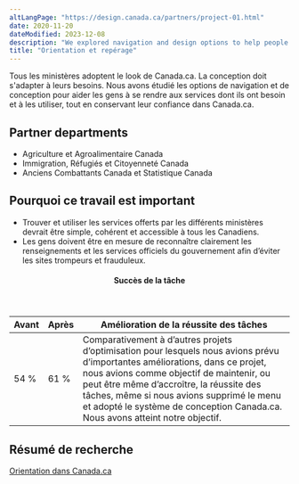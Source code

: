 ```yaml
---
altLangPage: "https://design.canada.ca/partners/project-01.html"
date: 2020-11-20
dateModified: 2023-12-08
description: "We explored navigation and design options to help people get to and use the services they need, while maintaining confidence and trust in Canada.ca."
title: "Orientation et repérage"
---
```

<p>Tous les ministères adoptent le look de Canada.ca. La conception doit s'adapter à leurs besoins. Nous avons étudié les options de navigation et de conception pour aider les gens à se rendre aux services dont ils ont besoin et à les utiliser, tout en conservant leur confiance dans Canada.ca.</p>
<h2>Partner departments</h2>
<ul>
  <li>Agriculture et Agroalimentaire Canada</li>
  <li>Immigration, Réfugiés et Citoyenneté Canada</li>
  <li>Anciens Combattants Canada et Statistique Canada</li>
</ul>
<h2>Pourquoi ce travail est important</h2>
<ul class="lst-spcd">
  <li>Trouver et utiliser les services offerts par les différents ministères devrait être simple, cohérent et accessible à tous les Canadiens.</li>
  <li>Les gens doivent être en mesure de reconnaître clairement les renseignements et les services officiels du gouvernement afin d’éviter les sites trompeurs et frauduleux.</li>
</ul>
<div class="row mrgn-tp-lg mrgn-bttm-lg">
  <div class="col-md-8">
    <div class="panel panel-success">
      <header class="panel-heading">
        <h4 class="panel-title text-center">Succès de la tâche</h4>
      </header>
      <table class="table">
        <thead>
          <tr style="">
            <th scope="col" class="col-md-3">Avant</th>
            <th scope="col" class="col-md-3">Après</th>
            <th scope="col" class="col-md-6">Amélioration de la réussite des tâches</th>
          </tr>
        </thead>
        <tbody>
          <tr>
            <td class="table-smnum">54&nbsp;%</td>
            <td class="table-smnum">61&nbsp;%</td>
            <td class="table-smnum">Comparativement à d’autres projets d’optimisation pour lesquels nous avions prévu d’importantes améliorations, dans ce projet, nous avions comme objectif de maintenir, ou peut être même d’accroître, la réussite des tâches, même si nous avions supprimé le menu et adopté le système de conception Canada.ca. Nous avons atteint notre objectif.</td>
          </tr>
        </tbody>
      </table>
    </div>
  </div>
</div>
<h2>Résumé de recherche</h2>
<p><a href="https://blogue.canada.ca/resumes-recherche/orientation-dans-canada-ca">Orientation dans Canada.ca</a></p>